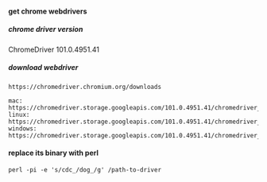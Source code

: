 #### get chrome webdrivers

##### chrome driver version
ChromeDriver 101.0.4951.41

##### download webdriver

```
https://chromedriver.chromium.org/downloads

mac: https://chromedriver.storage.googleapis.com/101.0.4951.41/chromedriver_mac64.zip
linux: https://chromedriver.storage.googleapis.com/101.0.4951.41/chromedriver_linux64.zip
windows: https://chromedriver.storage.googleapis.com/101.0.4951.41/chromedriver_win32.zip
```


#### replace its binary with perl

```
perl -pi -e 's/cdc_/dog_/g' /path-to-driver
```
